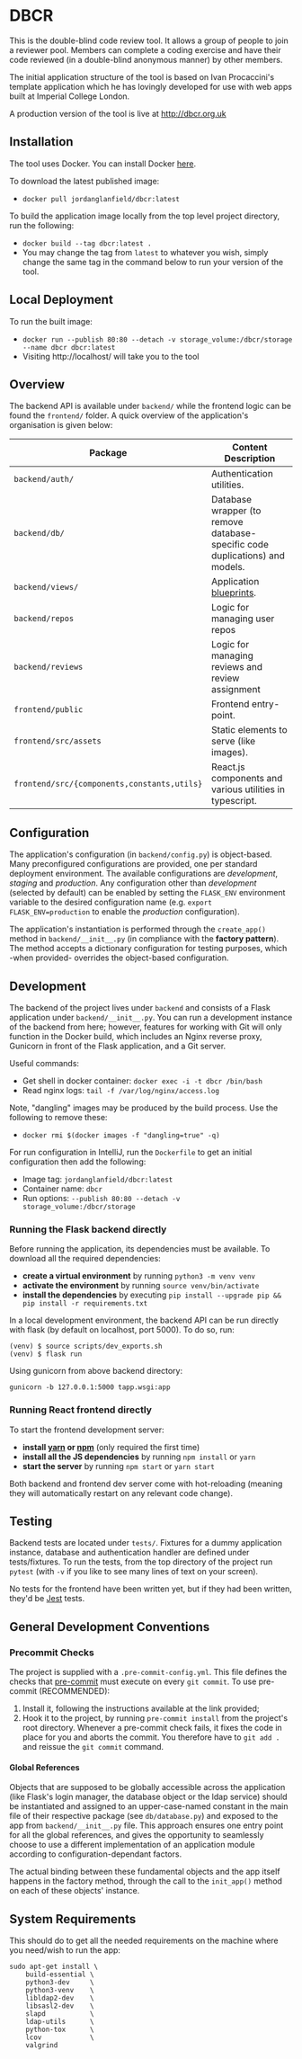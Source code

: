 # DBCR

This is the double-blind code review tool. It allows a group of people to join a reviewer pool. Members can complete a
coding exercise and have their code reviewed (in a double-blind anonymous manner) by other members.

The initial application structure of the tool is based on Ivan Procaccini's template application which he has lovingly
developed for use with web apps built at Imperial College London.

A production version of the tool is live at http://dbcr.org.uk

## Installation

The tool uses Docker. You can install Docker [here](https://www.docker.com/get-started).

To download the latest published image:
- `docker pull jordanglanfield/dbcr:latest`

To build the application image locally from the top level project directory, run the following:
- `docker build --tag dbcr:latest .` 
- You may change the tag from `latest` to whatever you wish, simply change the same tag in the command below to
run your version of the tool.

## Local Deployment

To run the built image:
- `docker run --publish 80:80 --detach -v storage_volume:/dbcr/storage --name dbcr dbcr:latest`
- Visiting http://localhost/ will take you to the tool

## Overview

The backend API is available under `backend/` while the frontend logic can be found the `frontend/` folder.
A quick overview of the application's organisation is given below:

| Package                                     | Content Description                                                          |
| ------------------------------------------- | ---------------------------------------------------------------------------- |
| `backend/auth/`                                | Authentication utilities.                                   |
| `backend/db/`                                  | Database wrapper (to remove database-specific code duplications) and models. |
| `backend/views/`                               | Application [blueprints](http://flask.pocoo.org/docs/1.0/tutorial/views/).   |
| `backend/repos`                                | Logic for managing user repos |
| `backend/reviews`                                | Logic for managing reviews and review assignment |
| `frontend/public`                           | Frontend entry-point.                                                        |
| `frontend/src/assets`                       | Static elements to serve (like images).                                      |
| `frontend/src/{components,constants,utils}` | React.js components and various utilities in typescript.                                   |

## Configuration

The application's configuration (in `backend/config.py`) is object-based. Many preconfigured configurations
are provided, one per standard deployment environment. The available
configurations are _development_, _staging_ and _production_.
Any configuration other than _development_ (selected by default) can be enabled
by setting the `FLASK_ENV` environment variable to the desired configuration name
(e.g. `export FLASK_ENV=production` to enable the _production_ configuration).

The application's instantiation is performed through the `create_app()` method in `backend/__init__.py`
(in compliance with the **factory pattern**). The method accepts a dictionary configuration for
testing purposes, which -when provided- overrides the object-based
configuration.

## Development

The backend of the project lives under `backend` and consists of a Flask application under `backend/__init__.py`.
You can run a development instance of the backend from here; however, features for working with Git will only
function in the Docker build, which includes an Nginx reverse proxy, Gunicorn in front of the Flask application, and
a Git server.

Useful commands:
- Get shell in docker container: `docker exec -i -t dbcr /bin/bash`
- Read nginx logs: `tail -f /var/log/nginx/access.log`

Note, "dangling" images may be produced by the build process. Use the following to remove these:
- `docker rmi $(docker images -f "dangling=true" -q)`

For run configuration in IntelliJ, run the `Dockerfile` to get an initial configuration then add the following:
- Image tag: `jordanglanfield/dbcr:latest`
- Container name: `dbcr`
- Run options: `--publish 80:80 --detach -v storage_volume:/dbcr/storage`

### Running the Flask backend directly

Before running the application, its dependencies must be available.
To download all the required dependencies:

- **create a virtual environment** by running `python3 -m venv venv`
- **activate the environment** by running `source venv/bin/activate`
- **install the dependencies** by executing `pip install --upgrade pip && pip install -r requirements.txt`

In a local development environment, the backend API can be run directly with flask (by default on localhost, port 5000).
To do so, run:

```
(venv) $ source scripts/dev_exports.sh
(venv) $ flask run
```

Using gunicorn from above backend directory:
```
gunicorn -b 127.0.0.1:5000 tapp.wsgi:app
```

### Running React frontend directly

To start the frontend development server:

- **install [yarn](https://yarnpkg.com/lang/en/docs/install/#debian-stable) or [npm](https://www.npmjs.com/get-npm)** (only required the first time)
- **install all the JS dependencies** by running `npm install` or `yarn`
- **start the server** by running `npm start` or `yarn start`

Both backend and frontend dev server come with hot-reloading (meaning they will automatically restart on any relevant code change).

## Testing

Backend tests are located under `tests/`. Fixtures for a dummy application instance, database and authentication
handler are defined under tests/fixtures.
To run the tests, from the top directory of the project run `pytest` (with `-v` if you like to see many lines of text
on your screen).

No tests for the frontend have been written yet, but if they had been written, they'd be [Jest](https://jestjs.io/) tests.

## General Development Conventions

### Precommit Checks

The project is supplied with a `.pre-commit-config.yml`. This file defines the checks that [pre-commit](https://pre-commit.com/) must execute on every `git commit`.
To use pre-commit (RECOMMENDED):

1. Install it, following the instructions available at the link provided;
2. Hook it to the project, by running `pre-commit install` from the project's root directory.
   Whenever a pre-commit check fails, it fixes the code in place for you and aborts the commit.
   You therefore have to `git add .` and reissue the `git commit` command.

#### Global References

Objects that are supposed to be globally accessible across the application (like Flask's
login manager, the database object or the ldap service) should be instantiated and assigned to an upper-case-named constant in
the main file of their respective package (see `db/database.py`) and exposed to the app from `backend/__init__.py` file.
This approach ensures one entry point for all the global references, and gives
the opportunity to seamlessly choose to use a different implementation of an application module
according to configuration-dependant factors.

The actual binding between these fundamental objects and the app itself happens
in the factory method, through the call to the `init_app()` method on each of these
objects' instance.

## System Requirements

This should do to get all the needed requirements on the machine where you need/wish to run the app:

```
sudo apt-get install \
    build-essential \
    python3-dev     \
    python3-venv    \
    libldap2-dev    \
    libsasl2-dev    \
    slapd           \
    ldap-utils      \
    python-tox      \
    lcov            \
    valgrind
```